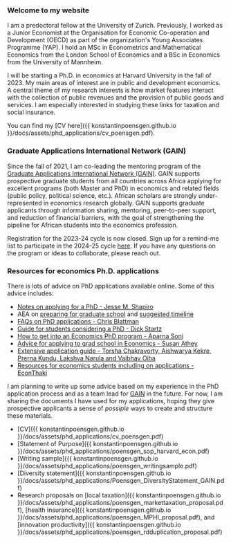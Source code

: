 ### Welcome to my website

I am a predoctoral fellow at the University of Zurich. Previously, I worked as a Junior Economist at the Organisation for Economic Co-operation and Development (OECD) as part of the organization's Young Associates Programme (YAP). I hold an MSc in Econometrics and Mathematical Economics from the London School of Economics and a BSc in Economics from the University of Mannheim.

I will be starting a Ph.D. in economics at Harvard University in the fall of 2023. My main areas of interest are in public and development economics. A central theme of my research interests is how market features interact with the collection of public revenues and the provision of public goods and services. I am especially interested in studying these links for taxation and social insurance.

You can find my [CV here]({{ konstantinpoensgen.github.io }}/docs/assets/phd_applications/cv_poensgen.pdf).

### Graduate Applications International Network (GAIN)

Since the fall of 2021, I am co-leading the mentoring program of the [Graduate Applications International Network (GAIN)](https://gain-network.net). GAIN supports prospective graduate students from all countries across Africa applying for excellent programs (both Master and PhD) in economics and related fields (public policy, political science, etc.). African scholars are strongly under-represented in economics research globally. GAIN supports graduate applicants through information sharing, mentoring, peer-to-peer support, and reduction of financial barriers, with the goal of strengthening the pipeline for African students into the economics profession.

Registration for the 2023-24 cycle is now closed. Sign up for a remind-me list to participate in the 2024-25 cycle [here](https://gain-network.net). If you have any questions on the program or ideas to collaborate, please reach out.

### Resources for economics Ph.D. applications  

There is lots of advice on PhD applications available online. Some of this advice includes: 
- [Notes on applying for a PhD - Jesse M. Shapiro](https://scholar.harvard.edu/files/shapiro/files/phdnotes.pdf)
- AEA on [preparing for graduate school](https://www.aeaweb.org/resources/students/grad-prep) and [suggested timeline](https://www.aeaweb.org/resources/students/grad-prep/timeline)
- [FAQs on PhD applications - Chris Blattman](https://chrisblattman.com/blog/2022/03/25/faqs-on-phd-applications/)
- [Guide for students considering a PhD - Dick Startz](https://econ.ucsb.edu/~startz/A%20Guide%20for%20UCSB%20Undergraduates%20Considering%20a%20PhD%20in%20Economics.pdf)
- [How to get into an Economics PhD program - Aparna Soni](http://www.aparnagsoni.com/for-prospective-phds-blog/2018/1/11/getting-into-an-econ-phd-program-recommended-reading)
- [Advice for applying to grad school in Economics - Susan Athey](https://gsb-faculty.stanford.edu/susan-athey/professional-advice/)
- [Extensive application guide - Torsha Chakravorty, Aishwarya Kekre, Prerna Kundu, Lakshya Narula and Vaibhav Oiha](https://www.dropbox.com/sh/3kcg3puxw34garw/AABiW6A1VdZ_Ll_hQ2ZFfY8Na?dl=0&preview=Econ_PhD_Guide.pdf)
- [Resources for economics students including on applications - EconThaki](https://econthaki.github.io/recursos/2021/01/05/recursos.html)

I am planning to write up some advice based on my experience in the PhD application process and as a team lead for [GAIN](https://gain-network.net) in the future. For now, I am sharing the documents I have used for my applications, hoping they give prospective applicants a sense of _possiple_ ways to create and structure these materials.

- [CV]({{ konstantinpoensgen.github.io }}/docs/assets/phd_applications/cv_poensgen.pdf)
- [Statement of Purpose]({{ konstantinpoensgen.github.io }}/docs/assets/phd_applications/poensgen_sop_harvard_econ.pdf)
- [Writing sample]({{ konstantinpoensgen.github.io }}/docs/assets/phd_applications/poensgen_writingsample.pdf)
- [Diversity statement]({{ konstantinpoensgen.github.io }}/docs/assets/phd_applications/Poensgen_DiversityStatement_GAIN.pdf)
- Research proposals on [local taxation]({{ konstantinpoensgen.github.io }}/docs/assets/phd_applications/poensgen_markettaxation_proposal.pdf), [health insurance]({{ konstantinpoensgen.github.io }}/docs/assets/phd_applications/poensgen_MPHI_proposal.pdf), and [innovation productivity]({{ konstantinpoensgen.github.io }}/docs/assets/phd_applications/poensgen_rdduplication_proposal.pdf)
